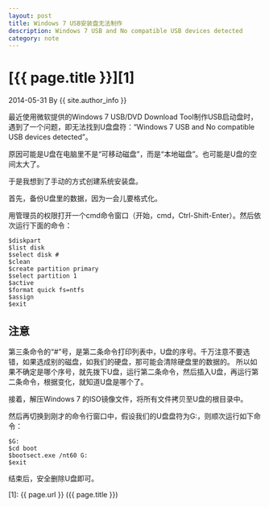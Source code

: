 ```yaml
---
layout: post
title: Windows 7 USB安装盘无法制作
description: Windows 7 USB and No compatible USB devices detected
category: note
---
```


# [{{ page.title }}][1]
2014-05-31 By {{ site.author_info }}

最近使用微软提供的Windows 7 USB/DVD Download Tool制作USB启动盘时，遇到了一个问题，即无法找到U盘盘符：“Windows 7 USB and No compatible USB devices detected”。

原因可能是U盘在电脑里不是“可移动磁盘”，而是“本地磁盘”。也可能是U盘的空间太大了。

于是我想到了手动的方式创建系统安装盘。

首先，备份U盘里的数据，因为一会儿要格式化。

用管理员的权限打开一个cmd命令窗口（开始，cmd，Ctrl-Shift-Enter）。然后依次运行下面的命令：

```
$diskpart
$list disk
$select disk #
$clean
$create partition primary
$select partition 1
$active
$format quick fs=ntfs
$assign
$exit
```

## 注意
第三条命令的“#”号，是第二条命令打印列表中，U盘的序号。千万注意不要选错，如果选成别的磁盘，如我们的硬盘，那可能会清除硬盘里的数据的。
所以如果不确定是哪个序号，就先拨下U盘，运行第二条命令，然后插入U盘，再运行第二条命令，根据变化，就知道U盘是哪个了。

接着，解压Windows 7 的ISO镜像文件，将所有文件拷贝至U盘的根目录中。

然后再切换到刚才的命令行窗口中，假设我们的U盘盘符为G:，则顺次运行如下命令：

```
$G:
$cd boot
$bootsect.exe /nt60 G:
$exit
```

结束后，安全删除U盘即可。

[XiaoGuo]: http://guozs.com "XiaoGuo"
[1]: {{ page.url }} ({{ page.title }})
